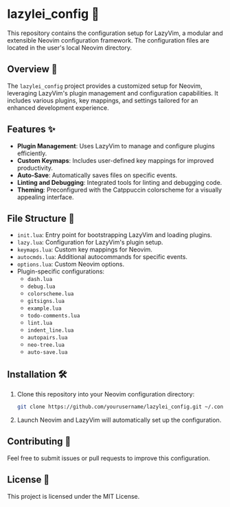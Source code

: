 
# lazylei_config 🚀

This repository contains the configuration setup for LazyVim, a modular and extensible Neovim configuration framework. The configuration files are located in the user's local Neovim directory.

## Overview 📖

The `lazylei_config` project provides a customized setup for Neovim, leveraging LazyVim's plugin management and configuration capabilities. It includes various plugins, key mappings, and settings tailored for an enhanced development experience.

## Features ✨

- **Plugin Management**: Uses LazyVim to manage and configure plugins efficiently.
- **Custom Keymaps**: Includes user-defined key mappings for improved productivity.
- **Auto-Save**: Automatically saves files on specific events.
- **Linting and Debugging**: Integrated tools for linting and debugging code.
- **Theming**: Preconfigured with the Catppuccin colorscheme for a visually appealing interface.

## File Structure 📂

- `init.lua`: Entry point for bootstrapping LazyVim and loading plugins.
- `lazy.lua`: Configuration for LazyVim's plugin setup.
- `keymaps.lua`: Custom key mappings for Neovim.
- `autocmds.lua`: Additional autocommands for specific events.
- `options.lua`: Custom Neovim options.
- Plugin-specific configurations:
  - `dash.lua`
  - `debug.lua`
  - `colorscheme.lua`
  - `gitsigns.lua`
  - `example.lua`
  - `todo-comments.lua`
  - `lint.lua`
  - `indent_line.lua`
  - `autopairs.lua`
  - `neo-tree.lua`
  - `auto-save.lua`

## Installation 🛠️

1. Clone this repository into your Neovim configuration directory:
   ```bash
   git clone https://github.com/yourusername/lazylei_config.git ~/.config/nvim
   ```
2. Launch Neovim and LazyVim will automatically set up the configuration.

## Contributing 🤝

Feel free to submit issues or pull requests to improve this configuration.

## License 📜

This project is licensed under the MIT License.
